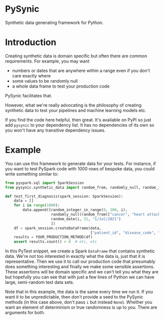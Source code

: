 # PySynic
Synthetic data generating framework for Python.

# Introduction

Creating synthetic data is domain specific but often there are common requirements. 
For example, you may want 
- numbers or dates that are anywhere within a range even if you don't care exactly where
- some values to be randomly null 
- a whole data frame to test your production code


PySynic facilitates that. 

However, what we're really advocating is the philosophy of creating synthetic data
to test your pipelines and machine learning models etc. 


If you find the code here helpful, then great. 
It's available on PyPI so just add `pysynic` to your dependency list.
It has no dependencies of its own so you won't have any transitive dependency issues.

# Example

You can use this framework to generate data for your tests. 
For instance, if you want to test PySpark code with 1000 rows of bespoke data, you could write something similar to:

```python
from pyspark.sql import SparkSession
from pysynic.synthetic_data import random_from, randomly_null, random_integer_in_range, random_date

def test_first_diagnosis(spark_session: SparkSession):
    data = []
    for i in range(1000):
        data.append([random_integer_in_range(0, 100, i),
                     randomly_null(random_from(["cancer", "heart attack", "stroke"])),
                     random_date(i, 31, "1/Jul/2021")
                     ])
    df = spark_session.createDataFrame(data, 
                                       ["patient_id", "disease_code", "admission_date"])
    results = YOUR_PRODUCTION_METHOD(df)
    assert results.count() > 0  # etc, etc
```
In this PyTest snippet, we create a Spark `DataFrame` that contains synthetic data.
We're not too interested in exactly what the data is, just that it is representative.
Then we use it to call our production code that presumably does something interesting and 
finally we make some sensible assertions. 
These assertions will be domain specific and we can't tell you what they are 
but hopefully you can see that with just a few lines of Python we can have large, semi-random
test data sets.

Note that in this example, the data is the same every time we run it. 
If you want it to be unpredictable, then don't provide a seed to the PySynic methods 
(in this case above, don't pass `i` but instead `None`).
Whether you want an element of determinism or true randomness is up to you. 
There are arguments for both.